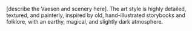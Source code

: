 [describe the Vaesen and scenery here]. The art style is highly detailed, textured, and painterly, inspired by old, hand-illustrated storybooks and folklore, with an earthy, magical, and slightly dark atmosphere.
